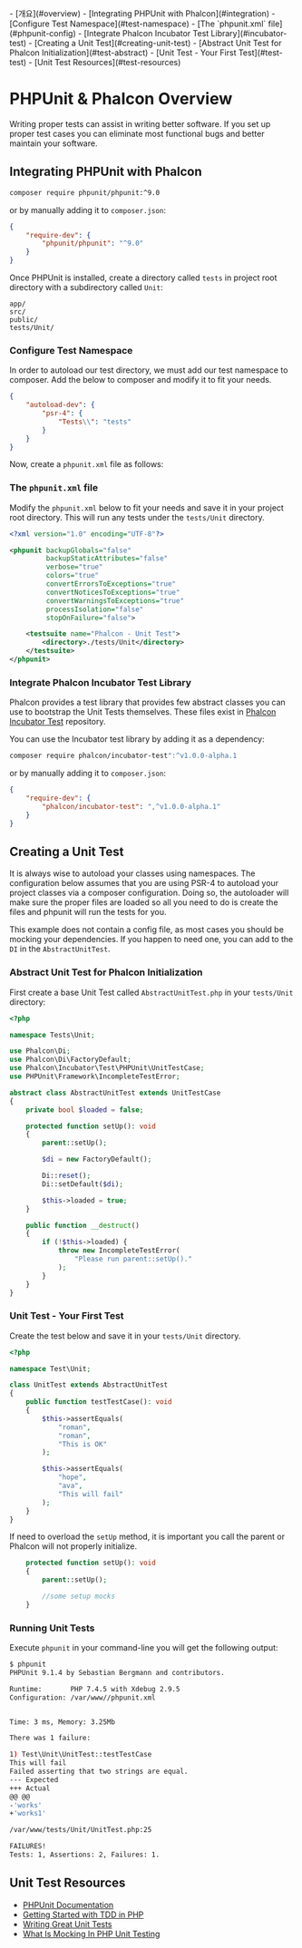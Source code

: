 <div class='article-menu' markdown="1">
- [개요](#overview)
    - [Integrating PHPUnit with Phalcon](#integration)
    - [Configure Test Namespace](#test-namespace)
    - [The `phpunit.xml` file](#phpunit-config)
    - [Integrate Phalcon Incubator Test Library](#incubator-test)
    - [Creating a Unit Test](#creating-unit-test)
    - [Abstract Unit Test for Phalcon Initialization](#test-abstract)
    - [Unit Test - Your First Test](#test-test)
    - [Unit Test Resources](#test-resources)
</div>

<a name='overview'></a>

# PHPUnit & Phalcon Overview

Writing proper tests can assist in writing better software. If you set up proper test cases you can eliminate most functional bugs and better maintain your software.

<a name='integration'></a>

## Integrating PHPUnit with Phalcon

```bash
composer require phpunit/phpunit:^9.0
```

or by manually adding it to `composer.json`:

```json
{
    "require-dev": {
        "phpunit/phpunit": "^9.0"
    }
}
```

Once PHPUnit is installed, create a directory called `tests` in project root directory with a subdirectory called `Unit`:

```
app/
src/
public/
tests/Unit/
```

<a name='test-namespace'></a>

### Configure Test Namespace

In order to autoload our test directory, we must add our test namespace to composer. Add the below to composer and modify it to fit your needs.

```json
{
    "autoload-dev": {
        "psr-4": {
            "Tests\\": "tests"
        }
    }
}
```

Now, create a `phpunit.xml` file as follows:

<a name='phpunit-config'></a>

### The `phpunit.xml` file
Modify the `phpunit.xml` below to fit your needs and save it in your project root directory. This will run any tests under the `tests/Unit` directory.

```xml
<?xml version="1.0" encoding="UTF-8"?>

<phpunit backupGlobals="false"
         backupStaticAttributes="false"
         verbose="true"
         colors="true"
         convertErrorsToExceptions="true"
         convertNoticesToExceptions="true"
         convertWarningsToExceptions="true"
         processIsolation="false"
         stopOnFailure="false">

    <testsuite name="Phalcon - Unit Test">
        <directory>./tests/Unit</directory>
    </testsuite>
</phpunit>
```

<a name='phalcon-incubator-test'></a>
<a name='incubator-test'></a>

### Integrate Phalcon Incubator Test Library

Phalcon provides a test library that provides few abstract classes you can use to bootstrap the Unit Tests themselves. These files exist in [Phalcon Incubator Test](https://github.com/phalcon/incubator-test) repository.

You can use the Incubator test library by adding it as a dependency:

```bash
composer require phalcon/incubator-test":^v1.0.0-alpha.1
```

or by manually adding it to `composer.json`:

```json
{
    "require-dev": {
        "phalcon/incubator-test": ",^v1.0.0-alpha.1"
    }
}
```

<a name='creating-unit-test'></a>

## Creating a Unit Test

It is always wise to autoload your classes using namespaces. The configuration below assumes that you are using PSR-4 to autoload your project classes via a composer configuration. Doing so, the autoloader will make sure the proper files are loaded so all you need to do is create the files and phpunit will run the tests for you.

This example does not contain a config file, as most cases you should be mocking your dependencies. If you happen to need one, you can add to the `DI` in the `AbstractUnitTest`.

<a name='test-abstract'></a>

### Abstract Unit Test for Phalcon Initialization
First create a base Unit Test called `AbstractUnitTest.php` in your `tests/Unit` directory:

```php
<?php

namespace Tests\Unit;

use Phalcon\Di;
use Phalcon\Di\FactoryDefault;
use Phalcon\Incubator\Test\PHPUnit\UnitTestCase;
use PHPUnit\Framework\IncompleteTestError;

abstract class AbstractUnitTest extends UnitTestCase
{
    private bool $loaded = false;

    protected function setUp(): void
    {
        parent::setUp();

        $di = new FactoryDefault();

        Di::reset();
        Di::setDefault($di);

        $this->loaded = true;
    }

    public function __destruct()
    {
        if (!$this->loaded) {
            throw new IncompleteTestError(
                "Please run parent::setUp()."
            );
        }
    }
}
```

<a name='test-test'></a>

### Unit Test - Your First Test

Create the test below and save it in your `tests/Unit` directory.

```php
<?php

namespace Test\Unit;

class UnitTest extends AbstractUnitTest
{
    public function testTestCase(): void
    {
        $this->assertEquals(
            "roman",
            "roman",
            "This is OK"
        );

        $this->assertEquals(
            "hope",
            "ava",
            "This will fail"
        );
    }
}
```
If need to overload the `setUp` method, it is important you call the parent or Phalcon will not properly initialize.
```php
    protected function setUp(): void
    {
        parent::setUp();

        //some setup mocks
    }

```

<a name='test-run'></a>

### Running Unit Tests

Execute `phpunit` in your command-line you will get the following output:

```bash
$ phpunit
PHPUnit 9.1.4 by Sebastian Bergmann and contributors.

Runtime:       PHP 7.4.5 with Xdebug 2.9.5
Configuration: /var/www//phpunit.xml


Time: 3 ms, Memory: 3.25Mb

There was 1 failure:

1) Test\Unit\UnitTest::testTestCase
This will fail
Failed asserting that two strings are equal.
--- Expected
+++ Actual
@@ @@
-'works'
+'works1'

/var/www/tests/Unit/UnitTest.php:25

FAILURES!
Tests: 1, Assertions: 2, Failures: 1.
```

<a name='test-resources'></a>

## Unit Test Resources
- [PHPUnit Documentation](https://phpunit.de/documentation.html)
- [Getting Started with TDD in PHP](https://www.sitepoint.com/re-introducing-phpunit-getting-started-tdd-php/)
- [Writing Great Unit Tests](http://blog.stevensanderson.com/2009/08/24/writing-great-unit-tests-best-and-worst-practises/)
- [What Is Mocking In PHP Unit Testing](https://www.clariontech.com/blog/what-is-mocking-in-php-unit-testing)
